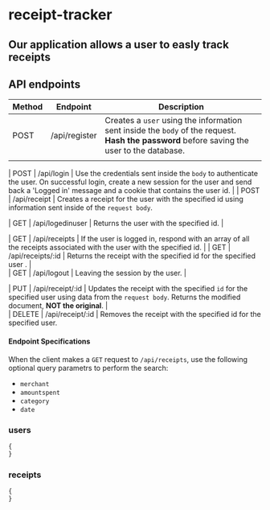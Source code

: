 # receipt-tracker

## Our application allows a user to easly track receipts

## API endpoints

| Method | Endpoint      | Description                                                                                                                                 |
| ------ | ------------- | ------------------------------------------------------------------------------------------------------------------------------------------- |
| POST   | /api/register | Creates a `user` using the information sent inside the `body` of the request. **Hash the password** before saving the user to the database. |
|        |

| POST | /api/login | Use the credentials sent inside the `body` to authenticate the user. On successful login, create a new session for the user and send back a 'Logged in' message and a cookie that contains the user id.
|
| POST | /api/receipt | Creates a receipt for the user with the specified id using information sent inside of the `request body`.

| GET | /api/logedinuser | Returns the user with the specified id. |

| GET | /api/receipts | If the user is logged in, respond with an array of all the receipts associated with the user with the specified id.
|
| GET | /api/receipts/:id | Returns the receipt with the specified id for the specified user .
|  
| GET | /api/logout | Leaving the session by the user.
|

| PUT | /api/receipt/:id | Updates the receipt with the specified `id` for the specified user using data from the `request body`. Returns the modified document, **NOT the original**.
|  
| DELETE | /api/receipt/:id | Removes the receipt with the specified id for the specified user.

#### Endpoint Specifications

When the client makes a `GET` request to `/api/receipts`, use the following optional query parametrs to perform the search:

-   `merchant`
-   `amountspent`
-   `category`
-   `date`

### users

```javascript
{
}
```

### receipts

```javascript
{
}
```
